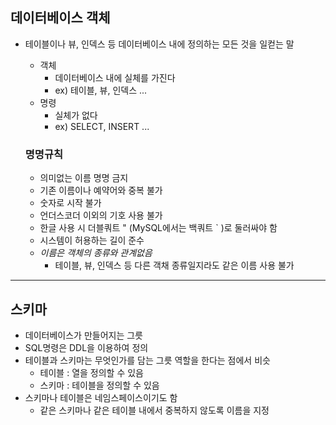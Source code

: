 ## 데이터베이스 객체
* 테이블이나 뷰, 인덱스 등 데이터베이스 내에 정의하는 모든 것을 일컫는 말 
  * 객체
    * 데이터베이스 내에 실체를 가진다
    * ex) 테이블, 뷰, 인덱스 ...
  * 명령
    * 실체가 없다
    * ex) SELECT, INSERT ...
    

  ### 명명규칙
  * 의미없는 이름 명명 금지
  * 기존 이름이나 예약어와 중복 불가
  * 숫자로 시작 불가
  * 언더스코더 이외의 기호 사용 불가
  * 한글 사용 시 더블쿼트 " (MySQL에서는 백쿼트 ` )로 둘러싸야 함
  * 시스템이 허용하는 길이 준수
  * *이름은 객체의 종류와 관계없음*
    * 테이블, 뷰, 인덱스 등 다른 객채 종류일지라도 같은 이름 사용 불가

----

## 스키마
* 데이터베이스가 만들어지는 그릇
* SQL명령은 DDL을 이용하여 정의
* 테이블과 스키마는 무엇인가를 담는 그릇 역할을 한다는 점에서 비슷
  * 테이블 : 열을 정의할 수 있음
  * 스키마 : 테이블을 정의할 수 있음
* 스키마나 테이블은 네임스페이스이기도 함
  * 같은 스키마나 같은 테이블 내에서 중복하지 않도록 이름을 지정
